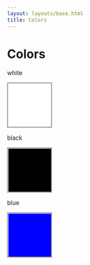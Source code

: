 ```yaml
---
layout: layouts/base.html
title: Colors
---
```


# Colors  

white
<div style="width: 100px; height: 100px; background-color: white; border-style: groove;"></div>

black
<div style="width: 100px; height: 100px; background-color: black; border-style: groove;"></div>

blue
<div style="width: 100px; height: 100px; background-color: blue; border-style: groove;"></div>